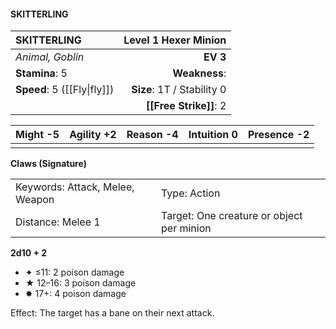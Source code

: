 #### SKITTERLING

| SKITTERLING                 |   **Level 1 Hexer Minion** |
| :-------------------------- | -------------------------: |
| *Animal, Goblin*            |                   **EV 3** |
| **Stamina**: 5              |              **Weakness**: |
| **Speed**: 5 ([[Fly\|fly]]) | **Size**: 1T / Stability 0 |
|                             |     **[[Free Strike]]**: 2 |

| **Might** -5 | **Agility** +2 | **Reason** -4 | **Intuition** 0 | **Presence** -2 |
| ------------ | -------------- | ------------- | --------------- | --------------- |
|              |                |               |                 |                 |

**Claws (Signature)**

|                                 |                                           |
| :------------------------------ | :---------------------------------------- |
| Keywords: Attack, Melee, Weapon | Type: Action                              |
| Distance: Melee 1               | Target: One creature or object per minion |

**2d10 + 2**

- ✦ ≤11: 2 poison damage
- ★ 12–16: 3 poison damage
- ✸ 17+: 4 poison damage

Effect: The target has a bane on their next attack.
